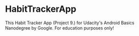 # HabitTrackerApp
This Habit Tracker App (Project 9.) for Udacity's Android Basics Nanodegree by Google. For education purposes only!
